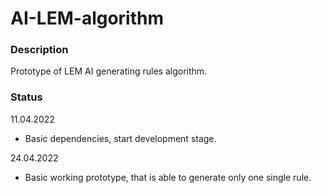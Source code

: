 # AI-LEM-algorithm


### Description
Prototype of LEM AI generating rules algorithm.

### Status

11.04.2022
- Basic dependencies, start development stage.

24.04.2022
- Basic working prototype, that is able to generate only one single rule.